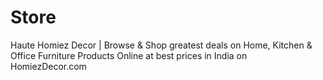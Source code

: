 # Store
Haute Homiez Decor | Browse &amp; Shop greatest deals on Home, Kitchen &amp; Office Furniture Products Online at best prices in India on HomiezDecor.com
